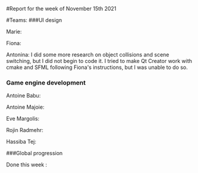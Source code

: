 #Report for the week of November 15th 2021


#Teams:
###UI design


Marie:


Fiona:

Antonina: I did some more research on object collisions and scene switching, but I did not begin to code it. I tried to make Qt Creator work with cmake and SFML following Fiona's instructions, but I was unable to do so. 

### Game engine development

Antoine Babu:



Antoine Majoie:



Eve Margolis:



Rojin Radmehr:



Hassiba Tej:


###Global progression



Done this week :
